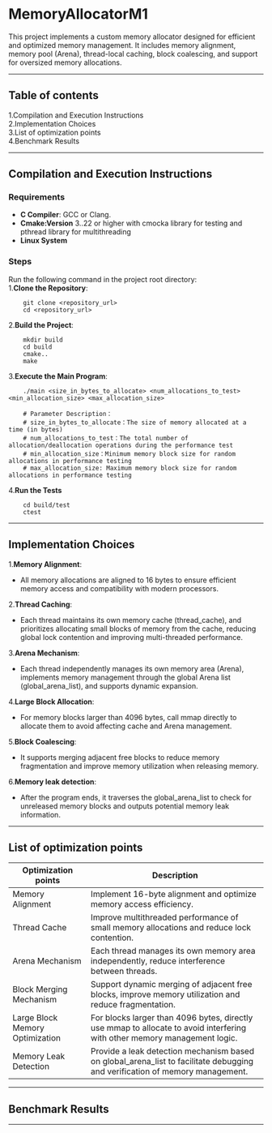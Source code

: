 # MemoryAllocatorM1
This project implements a custom memory allocator designed for efficient and optimized memory management. It includes memory alignment, memory pool (Arena), thread-local caching, block coalescing, and support for oversized memory allocations.  

***

## Table of contents
1.Compilation and Execution Instructions   
2.Implementation Choices  
3.List of optimization points  
4.Benchmark Results

***

## Compilation and Execution Instructions

### Requirements  

- **C Compiler**: GCC or Clang.  
- **Cmake:Version** 3..22 or higher with cmocka library for testing and pthread library for multithreading  
- **Linux System**  

### Steps  
Run the following command in the project root directory:  
1.**Clone the Repository**:  
    
```  
    git clone <repository_url>  
    cd <repository_url>
``` 

2.**Build the Project**:
```  
    mkdir build
    cd build
    cmake..
    make
```  

3.**Execute the Main Program**:
```
    ./main <size_in_bytes_to_allocate> <num_allocations_to_test> <min_allocation_size> <max_allocation_size>
    
    # Parameter Description：
    # size_in_bytes_to_allocate：The size of memory allocated at a time (in bytes)
    # num_allocations_to_test：The total number of allocation/deallocation operations during the performance test
    # min_allocation_size：Minimum memory block size for random allocations in performance testing
    # max_allocation_size: Maximum memory block size for random allocations in performance testing
```  

4.**Run the Tests**  
```
    cd build/test
    ctest
```  
***

## Implementation Choices  

1.**Memory Alignment**:  

- All memory allocations are aligned to 16 bytes to ensure efficient memory access and compatibility with modern processors.  

2.**Thread Caching**:

- Each thread maintains its own memory cache (thread_cache), and prioritizes allocating small blocks of memory from the cache, reducing global lock contention and improving multi-threaded performance.    

3.**Arena Mechanism**:

- Each thread independently manages its own memory area (Arena), implements memory management through the global Arena list (global_arena_list), and supports dynamic expansion.

4.**Large Block Allocation**:

- For memory blocks larger than 4096 bytes, call mmap directly to allocate them to avoid affecting cache and Arena management.  

5.**Block Coalescing**:  

- It supports merging adjacent free blocks to reduce memory fragmentation and improve memory utilization when releasing memory.  

6.**Memory leak detection**:

- After the program ends, it traverses the global_arena_list to check for unreleased memory blocks and outputs potential memory leak information.

***

## List of optimization points  

| Optimization points             | Description                                                                                                               |
|---------------------------------|---------------------------------------------------------------------------------------------------------------------------|
| Memory Alignment                | Implement 16-byte alignment and optimize memory access efficiency.                                                        |
| Thread Cache                    | Improve multithreaded performance of small memory allocations and reduce lock contention.                                 |
| Arena Mechanism                 | Each thread manages its own memory area independently, reduce interference between threads.                               |
| Block Merging Mechanism         | Support dynamic merging of adjacent free blocks, improve memory utilization and reduce fragmentation.                     |
| Large Block Memory Optimization | For blocks larger than 4096 bytes, directly use mmap to allocate to avoid interfering with other memory management logic. |
| Memory Leak Detection | Provide a leak detection mechanism based on global_arena_list to facilitate debugging and verification of memory management. |

***

## Benchmark Results 

***